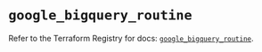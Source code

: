 # `google_bigquery_routine`

Refer to the Terraform Registry for docs: [`google_bigquery_routine`](https://registry.terraform.io/providers/hashicorp/google-beta/5.39.1/docs/resources/google_bigquery_routine).
